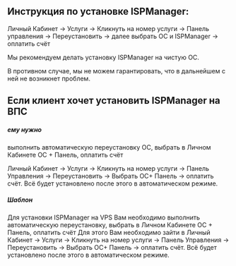 ## Инструкция по установке ISPManager:

Личный Кабинет -> Услуги -> Кликнуть на номер услуги -> Панель управления -> Переустановить -> далее выбрать ОС и ISPManager -> оплатить счёт

Мы рекомендуем делать установку ISPManager на чистую ОС.

В противном случае, мы не можем гарантировать, что в дальнейшем с ней не возникнет проблем.

## Если клиент хочет установить ISPManager на ВПС
##### ему нужно 
выполнить автоматическую переустановку ОС, выбрать в Личном Кабинете ОС + Панель, оплатить счёт

Личный Кабинет -> Услуги -> Кликнуть на номер услуги -> Панель Управления -> Переустановить -> Выбрать ОС+ Панель -> оплатить счёт. Всё будет установлено после этого в автоматическом режиме.

##### Шаблон
Для установки ISPManager на VPS Вам необходимо выполнить автоматическую переустановку, выбрать в Личном Кабинете ОС + Панель, оплатить счёт Для этого Вам необходимо зайти в Личный Кабинет -> Услуги -> Кликнуть на номер услуги -> Панель Управления -> Переустановить -> Выбрать ОС+ Панель -> оплатить счёт. Всё будет установлено после этого в автоматическом режиме.